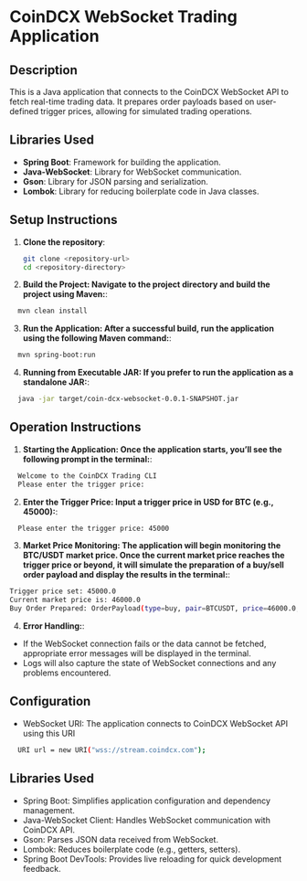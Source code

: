 
# CoinDCX WebSocket Trading Application

## Description
This is a Java application that connects to the CoinDCX WebSocket API to fetch real-time trading data. It prepares order payloads based on user-defined trigger prices, allowing for simulated trading operations.

## Libraries Used
- **Spring Boot**: Framework for building the application.
- **Java-WebSocket**: Library for WebSocket communication.
- **Gson**: Library for JSON parsing and serialization.
- **Lombok**: Library for reducing boilerplate code in Java classes.

## Setup Instructions
1. **Clone the repository**:
   ```bash
   git clone <repository-url>
   cd <repository-directory>
   ```
2. **Build the Project: Navigate to the project       directory and build the project using Maven:**:

```bash
  mvn clean install
```
3. **Run the Application: After a successful build, run the application using the following Maven command:**:
```bash
  mvn spring-boot:run
```
4. **Running from Executable JAR: If you prefer to run the application as a standalone JAR:**:
```bash
  java -jar target/coin-dcx-websocket-0.0.1-SNAPSHOT.jar
```
## Operation Instructions

1. **Starting the Application: Once the application starts, you’ll see the following prompt in the terminal:**:
```bash
  Welcome to the CoinDCX Trading CLI
  Please enter the trigger price:
```
2. **Enter the Trigger Price: Input a trigger price in USD for BTC (e.g., 45000):**:
```bash
  Please enter the trigger price: 45000
```
3. **Market Price Monitoring: The application will begin monitoring the BTC/USDT market price. Once the current market price reaches the trigger price or beyond, it will simulate the preparation of a buy/sell order payload and display the results in the terminal:**:
```bash
Trigger price set: 45000.0
Current market price is: 46000.0
Buy Order Prepared: OrderPayload(type=buy, pair=BTCUSDT, price=46000.0, quantity=1.0)
```
4. **Error Handling:**:
- If the WebSocket connection fails or the data cannot be fetched, appropriate error messages will be displayed in the terminal.
- Logs will also capture the state of WebSocket connections and any problems encountered.

## Configuration
- WebSocket URI: The application connects to CoinDCX WebSocket API using this URI
```bash
  URI url = new URI("wss://stream.coindcx.com");
```
## Libraries Used
- Spring Boot: Simplifies application configuration and dependency management.
- Java-WebSocket Client: Handles WebSocket communication with CoinDCX API.
- Gson: Parses JSON data received from WebSocket.
- Lombok: Reduces boilerplate code (e.g., getters, setters).
- Spring Boot DevTools: Provides live reloading for quick development feedback.
